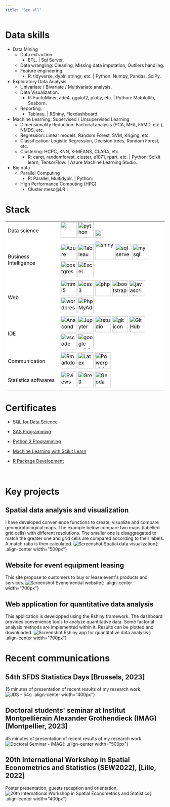 ```yaml
---
title: "See all"
---
```


# Data skills
  - Data Mining
     - Data extraction.
        - ETL. | Sql Server.
     - Data wrangling: Cleaning, Missing data imputation, Outliers handling.
     - Feature engineering.
        - R: tidyverse, dyplr, stringr, etc. | Python: Numpy, Pandas, SciPy.
  - Exploratory Data Analysis
     - Univariate / Bivariate / Multivariate analysis.
     - Data Visualization.
        - R: FactoMiner, ade4, ggplot2, plotly, etc. | Python: Matplotlib, Seaborn.
     - Reporting.
        - Tableau. | RShiny, Flexdashboard. 
  - Machine Learning: Supervised / Unsupervised Learning
     - Dimensionality Reduction: Factorial analysis (PCA, MFA, FAMD, etc.), NMDS, etc.
     - Regression: Linear models, Random Forest, SVM, Kriging, etc.
     - Classification: Logistic Regression, Decision trees, Random Forest, etc.
     - Clustering: HCPC, KNN, K-MEANS, CLARA, etc. 
        -  R: caret, randomforest, cluster, e1071, rpart, etc. | Python: Scikit learn, TensorFlow. | Azure Machine Learning Studio.
  - Big data 
     - Parallel Computing​
        - R: Parallel, Multidyplr​. | Python:
     - High Performance Computing (HPC)​
        - Cluster meso@LR |  

# Stack

<table style="color: #000; background-color:#fff">
<tbody>
<tr>
    <td>Data science</td>
    <td>
        <img src="https://cdn.jsdelivr.net/gh/devicons/devicon/icons/r/r-original.svg" width="50" height="50"/>
        <img src="https://raw.githubusercontent.com/devicons/devicon/master/icons/python/python-original.svg" alt="python" width="50" height="50"/>
        <img src="https://github.com/latsouckfaye/faye-paul.github.io/blob/master/images/sas.svg?raw=true" alt="sas" width="25" height="25"/>
    </td>
</tr>

<tr>
<tr>
    <td>Business Intelligence</td>
    <td>
        <img src="https://raw.githubusercontent.com/devicons/devicon/master/icons/azure/azure-original-wordmark.svg" alt="Azure" width="50" height="50"/>
        <img src="https://github.com/latsouckfaye/faye-paul.github.io/blob/master/images/tableau.jpg?raw=true" alt="Tableau" width="50" height="50"/>
        <img src="https://github.com/latsouckfaye/faye-paul.github.io/blob/master/images/shiny.png?raw=true" alt="shiny" width="60" height="60"/>
        <img src="https://github.com/latsouckfaye/faye-paul.github.io/blob/master/images/sqlserver.svg?raw=true" alt="sqlserver" width="50" height="50"/>
        <img src="https://raw.githubusercontent.com/devicons/devicon/master/icons/mysql/mysql-original-wordmark.svg" alt="mysql" width="50" height="50"/>
        <img src='https://raw.githubusercontent.com/devicons/devicon/master/icons/postgresql/postgresql-original.svg' alt='postgresql' width="50" height="50" />
        <img src="https://github.com/latsouckfaye/faye-paul.github.io/blob/master/images/Excel.png?raw=true" alt="Excel" width="50" height="50"/>
    </td>
<tr>
    <td>Web</td>
    <td>
        <img src="https://raw.githubusercontent.com/devicons/devicon/master/icons/html5/html5-original-wordmark.svg" alt="html5" width="50" height="50" /> 
        <img src="https://raw.githubusercontent.com/devicons/devicon/master/icons/css3/css3-original-wordmark.svg" alt="css3" width="50" height="50" /> 
        <img src="https://raw.githubusercontent.com/devicons/devicon/master/icons/php/php-original.svg" alt="php" width="50" height="50"/> 
        <img src="https://raw.githubusercontent.com/devicons/devicon/master/icons/bootstrap/bootstrap-plain-wordmark.svg" alt="bootstrap" width="50" height="50" /> 
        <img src="https://raw.githubusercontent.com/devicons/devicon/master/icons/javascript/javascript-original.svg" alt="javascript" width="50" height="50"/>
        <img src="https://raw.githubusercontent.com/devicons/devicon/master/icons/wordpress/wordpress-original.svg" alt="wordpress" width="50" height="50"/>
        <img src="https://github.com/latsouckfaye/faye-paul.github.io/blob/master/images/PhpMyAdmin.png?raw=true" alt="PhpMyAdmin" width="50" height="50"/>
    </td>
</tr>
<tr>
    <td>IDE</td>
    <td>
        <img src='https://raw.githubusercontent.com/devicons/devicon/master/icons/anaconda/anaconda-original.svg' alt='Anaconda' width="50" height="50"/>
        <img src="https://raw.githubusercontent.com/devicons/devicon/master/icons/jupyter/jupyter-original-wordmark.svg" alt="Jupyter" width="50" height="50"/>
        <img src="https://github.com/devicons/devicon/blob/master/icons/rstudio/rstudio-original.svg?raw=true" alt="rstudio" width="50" height="50"/>
        <img src='https://raw.githubusercontent.com/devicons/devicon/master/icons/git/git-original.svg' alt='git icon' width="50" height="50" />
        <img src='https://raw.githubusercontent.com/devicons/devicon/master/icons/github/github-original.svg' alt='GitHub icon' width="50" height="50"/>
        <img src='https://raw.githubusercontent.com/devicons/devicon/master/icons/vscode/vscode-original.svg' alt='vscode' width="50" height="50"/>
        <img src="https://github.com/latsouckfaye/faye-paul.github.io/blob/master/images/GoogleColab.png?raw=true" alt='google colab' width="50" height="50"/>
    </td>
</tr>
<tr>
    <td>Communication</td>
    <td>
        <img src="https://github.com/latsouckfaye/faye-paul.github.io/blob/master/images/rmarkdown.png?raw=true" alt="Rmarkdown" width="50" height="50"/>
        <img src="https://github.com/latsouckfaye/faye-paul.github.io/blob/master/images/LaTeX.png?raw=true" alt="Latex" width="50" height="50"/>
        <img src="https://github.com/latsouckfaye/faye-paul.github.io/blob/master/images/powerpoint.png?raw=true" alt="Powerpoint" width="50" height="50"/>
    </td>
</tr>
</tr>
    <td>Statistics softwares</td>
    <td>
        <img src="https://github.com/latsouckfaye/faye-paul.github.io/blob/master/images/EViews.png?raw=true" alt="Eviews" width="50" height="50"/>
        <img src="https://github.com/latsouckfaye/faye-paul.github.io/blob/master/images/Gretl.png?raw=true" alt="Gretl" width="50" height="50"/>
        <img src="https://github.com/latsouckfaye/faye-paul.github.io/blob/master/images/Geoda.png?raw=true" alt="Geoda" width="50" height="50"/>
    </td>
</tr>
</tbody>
</table>

# Certificates 

+ [SQL for Data Science](https://www.udemy.com/share/101uky3@BfgbUp39JbQhqc74XinDrco7_aIppr_KtVYXYI7vntQCCh85tv_BQlUFXzt4e3wP/)

+ [SAS Programming](https://www.youracclaim.com/badges/d7723949-77c3-4e2a-a5cc-c36af5a7dbbe/public_url)

+ [Python 3 Programming​](https://udemy.com/certificate/UC-be63f4ca-6da8-44f4-8690-d2d559326d07)

+ [Machine Learning with Scikit Learn​](https://github.com/latsouckfaye/faye-paul.github.io/blob/master/files/MLscikitLearn.pdf)

+ [R Package Development​](https://github.com/latsouckfaye/faye-paul.github.io/blob/master/files/Attestation_Formation_RdevPkg.pdf)

​
# Key projects

## Spatial data analysis and visualization

I have developed convenience functions to create, visualize and compare geomorphological maps. The example below compare two maps (labelled grid cells) with different resolutions. The smaller one is disaggregated to match the greater one and grid cells are compared according to their labels. A match ratio is then calculated.
![Screenshot Spatial data visualization](https://github.com/latsouckfaye/faye-paul.github.io/blob/master/images/Mapmorph.png?raw=true){: .align-center width="500px"}


## Website for event equipment leasing
This site propose to customers to buy or lease event's products and services. 
![Screenshot Evenemential website](https://github.com/latsouckfaye/faye-paul.github.io/blob/master/images/Bobazar.png?raw=true){: .align-center width="700px"}


## Web application for quantitative data analysis
This application is developped using the Rshiny framework. The dashboard provides convenience tools to analyze quantitative data. Some factorial analysis methods are implemented within it. Results can be plotted and downloaded.
![Screenshot Rshiny app for quantitative data analysis](https://github.com/latsouckfaye/faye-paul.github.io/blob/master/images/RShinyApp.png?raw=true){: .align-center width="700px"}


# Recent communications

## 54th SFDS Statistics Days [Brussels, 2023] 
15 minutes of presentation of recent results of my research work. 
![JDS - 54](https://github.com/latsouckfaye/faye-paul.github.io/blob/master/images/JDS54.png?raw=true){: .align-center width="400px"}

## Doctoral students' seminar at Institut Montpelliérain Alexander Grothendieck (IMAG) [Montpellier, 2023]
45 minutes of presentation of recent results of my research work. 
![Doctoral Seminar - IMAG](https://github.com/latsouckfaye/faye-paul.github.io/blob/master/images/SemDoc.png?raw=true){: .align-center width="500px"}

## 20th International Workshop in Spatial Econometrics and Statistics (SEW2022), [Lille, 2022]
Poster presentation, guests reception and orientation.
![20th International Workshop in Spatial Econometrics and Statistics](https://github.com/latsouckfaye/faye-paul.github.io/blob/master/images/posterSEW.png?raw=true){: .align-center width="400px"}
